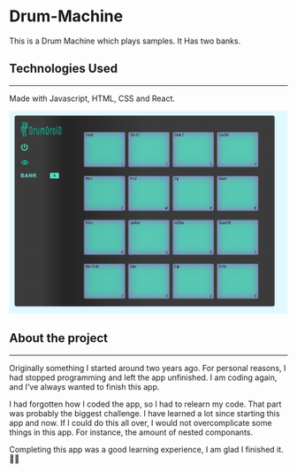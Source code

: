 # Drum-Machine

This is a Drum Machine which plays samples. It Has two banks.

## Technologies Used

---

Made with Javascript, HTML, CSS and React.

![Drum Droid image](DrumDroid.png)

## About the project

---

Originally something I started around two years ago. For personal reasons, I had stopped programming and left the app unfinished. I am coding again, and I've always wanted to finish this app. 

I had forgotten how I coded the app, so I had to relearn my code. That part was probably the biggest challenge. I have learned a lot since starting this app and now. If I could do this all over, I would not overcomplicate some things in this app. For instance, the amount of nested componants. 

Completing this app was a good learning experience, I am glad I finished it. 🐱‍💻
